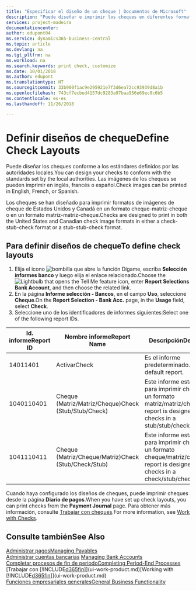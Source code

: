 ```yaml
---
title: "Especificar el diseño de un cheque | Documentos de Microsoft"
description: "Puede diseñar e imprimir los cheques en diferentes formatos para cumplir los estándares."
services: project-madeira
documentationcenter: 
author: edupont04
ms.service: dynamics365-business-central
ms.topic: article
ms.devlang: na
ms.tgt_pltfrm: na
ms.workload: na
ms.search.keywords: print check, customize
ms.date: 10/01/2018
ms.author: edupont
ms.translationtype: HT
ms.sourcegitcommit: 33b900f1ac9e295921e7f3d6ea72cc93939d8a1b
ms.openlocfilehash: 743cf7ecbed4157dc9283a97baa956e69ec0c6b5
ms.contentlocale: es-es
ms.lasthandoff: 11/26/2018

---
```

# <a name="define-check-layouts"></a><span data-ttu-id="d6ec7-103">Definir diseños de cheque</span><span class="sxs-lookup"><span data-stu-id="d6ec7-103">Define Check Layouts</span></span>
<span data-ttu-id="d6ec7-104">Puede diseñar los cheques conforme a los estándares definidos por las autoridades locales.</span><span class="sxs-lookup"><span data-stu-id="d6ec7-104">You can design your checks to conform with the standards set by the local authorities.</span></span> <span data-ttu-id="d6ec7-105">Las imágenes de los cheques se pueden imprimir en inglés, francés o español.</span><span class="sxs-lookup"><span data-stu-id="d6ec7-105">Check images can be printed in English, French, or Spanish.</span></span>

<span data-ttu-id="d6ec7-106">Los cheques se han diseñado para imprimir formatos de imágenes de cheque de Estados Unidos y Canadá en un formato cheque-matriz-cheque o en un formato matriz-matriz-cheque.</span><span class="sxs-lookup"><span data-stu-id="d6ec7-106">Checks are designed to print in both the United States and Canadian check image formats in either a check-stub-check format or a stub-stub-check format.</span></span>

## <a name="to-define-check-layouts"></a><span data-ttu-id="d6ec7-107">Para definir diseños de cheque</span><span class="sxs-lookup"><span data-stu-id="d6ec7-107">To define check layouts</span></span>
1. <span data-ttu-id="d6ec7-108">Elija el icono ![bombilla que abre la función Dígame](media/ui-search/search_small.png "Dígame que desea hacer"), escriba **Selección informes banco** y luego elija el enlace relacionado.</span><span class="sxs-lookup"><span data-stu-id="d6ec7-108">Choose the ![Lightbulb that opens the Tell Me feature](media/ui-search/search_small.png "Tell me what you want to do") icon, enter **Report Selections Bank Account**, and then choose the related link.</span></span>
2. <span data-ttu-id="d6ec7-109">En la página **Informe selección - Bancos**, en el campo **Uso**, seleccione **Cheque**.</span><span class="sxs-lookup"><span data-stu-id="d6ec7-109">On the **Report Selection - Bank Acc.** page, in the **Usage** field, select **Check**.</span></span>
3. <span data-ttu-id="d6ec7-110">Seleccione uno de los identificadores de informes siguientes:</span><span class="sxs-lookup"><span data-stu-id="d6ec7-110">Select one of the following report IDs.</span></span>

| <span data-ttu-id="d6ec7-111">Id. informe</span><span class="sxs-lookup"><span data-stu-id="d6ec7-111">Report ID</span></span> | <span data-ttu-id="d6ec7-112">Nombre informe</span><span class="sxs-lookup"><span data-stu-id="d6ec7-112">Report Name</span></span> | <span data-ttu-id="d6ec7-113">Descripción</span><span class="sxs-lookup"><span data-stu-id="d6ec7-113">Description</span></span> |
| --- | --- | --- |
| <span data-ttu-id="d6ec7-114">1401</span><span class="sxs-lookup"><span data-stu-id="d6ec7-114">1401</span></span> |<span data-ttu-id="d6ec7-115">Activar</span><span class="sxs-lookup"><span data-stu-id="d6ec7-115">Check</span></span> |<span data-ttu-id="d6ec7-116">Es el informe predeterminado.</span><span class="sxs-lookup"><span data-stu-id="d6ec7-116">This is the default report.</span></span> |
| <span data-ttu-id="d6ec7-117">10401</span><span class="sxs-lookup"><span data-stu-id="d6ec7-117">10401</span></span> |<span data-ttu-id="d6ec7-118">Cheque (Matriz/Matriz/Cheque)</span><span class="sxs-lookup"><span data-stu-id="d6ec7-118">Check (Stub/Stub/Check)</span></span> |<span data-ttu-id="d6ec7-119">Este informe está diseñado para imprimir cheques en un formato matriz/matriz/cheque.</span><span class="sxs-lookup"><span data-stu-id="d6ec7-119">This report is designed to print checks in a stub/stub/check format.</span></span> |
| <span data-ttu-id="d6ec7-120">10411</span><span class="sxs-lookup"><span data-stu-id="d6ec7-120">10411</span></span> |<span data-ttu-id="d6ec7-121">Cheque (Matriz/Cheque/Matriz)</span><span class="sxs-lookup"><span data-stu-id="d6ec7-121">Check (Stub/Check/Stub)</span></span> |<span data-ttu-id="d6ec7-122">Este informe está diseñado para imprimir cheques en un formato cheque/matriz/cheque.</span><span class="sxs-lookup"><span data-stu-id="d6ec7-122">This report is designed to print checks in a check/stub/check format.</span></span> |

<span data-ttu-id="d6ec7-123">Cuando haya configurado los diseños de cheques, puede imprimir cheques desde la página **Diario de pagos**.</span><span class="sxs-lookup"><span data-stu-id="d6ec7-123">When you have set up check layouts, you can print checks from the **Payment Journal** page.</span></span> <span data-ttu-id="d6ec7-124">Para obtener más información, consulte [Trabajar con cheques](payables-how-work-checks.md).</span><span class="sxs-lookup"><span data-stu-id="d6ec7-124">For more information, see [Work with Checks](payables-how-work-checks.md).</span></span>

## <a name="see-also"></a><span data-ttu-id="d6ec7-125">Consulte también</span><span class="sxs-lookup"><span data-stu-id="d6ec7-125">See Also</span></span>
[<span data-ttu-id="d6ec7-126">Administrar pagos</span><span class="sxs-lookup"><span data-stu-id="d6ec7-126">Managing Payables</span></span>](payables-manage-payables.md)  
<span data-ttu-id="d6ec7-127">[Administrar cuentas bancarias](bank-manage-bank-accounts.md) </span><span class="sxs-lookup"><span data-stu-id="d6ec7-127">[Managing Bank Accounts](bank-manage-bank-accounts.md) </span></span>  
[<span data-ttu-id="d6ec7-128">Completar procesos de fin de periodo</span><span class="sxs-lookup"><span data-stu-id="d6ec7-128">Completing Period-End Processes</span></span>](year-how-complete-period-end-processes.md)  
<span data-ttu-id="d6ec7-129">[Trabajar con [!INCLUDE[d365fin](includes/d365fin_md.md)]](ui-work-product.md)</span><span class="sxs-lookup"><span data-stu-id="d6ec7-129">[Working with [!INCLUDE[d365fin](includes/d365fin_md.md)]](ui-work-product.md)</span></span>  
[<span data-ttu-id="d6ec7-130">Funciones empresariales generales</span><span class="sxs-lookup"><span data-stu-id="d6ec7-130">General Business Functionality</span></span>](ui-across-business-areas.md)

